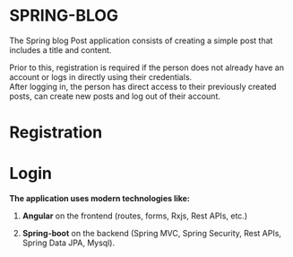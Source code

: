 # SPRING-BLOG
The Spring blog Post application consists of creating a simple post that includes a title and content. 

Prior to this, registration is required if the person does not already have an account or logs in directly using their credentials.   
After logging in, the person has direct access to their previously created posts, can create new posts and log out of their account.
# Registration

# Login

**The application uses modern technologies like:** 

1. **Angular** on the frontend (routes, forms, Rxjs, Rest APIs, etc.) 

2. **Spring-boot** on the backend (Spring MVC, Spring Security, Rest APIs, Spring Data JPA, Mysql).
